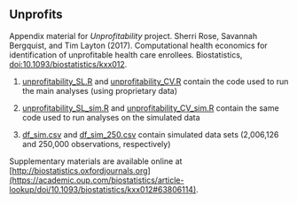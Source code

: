 ## Unprofits
Appendix material for *Unprofitability* project. 
Sherri Rose, Savannah Bergquist, and Tim Layton (2017). Computational health economics for identification of unprofitable health care enrollees. Biostatistics, [doi:10.1093/biostatistics/kxx012](https://academic.oup.com/biostatistics/article-lookup/doi/10.1093/biostatistics/kxx012).

1. [unprofitability_SL.R](https://github.com/sl-bergquist/unprofits/blob/master/unprofitability_SL.R) and [unprofitability_CV.R](https://github.com/sl-bergquist/unprofits/blob/master/unprofitability_CV.R) contain the code used to run the main analyses (using proprietary data)

2. [unprofitability_SL_sim.R](https://github.com/sl-bergquist/unprofits/blob/master/unprofitability_SL_sim.R) and [unprofitability_CV_sim.R](https://github.com/sl-bergquist/unprofits/blob/master/unprofitability_CV_sim.R) contain the same code used to run analyses on the simulated data

3. [df_sim.csv](https://github.com/sl-bergquist/unprofits/blob/master/df_sim.csv) and [df_sim_250.csv](https://github.com/sl-bergquist/unprofits/blob/master/df_sim_250.csv) contain simulated data sets (2,006,126 and 250,000 observations, respectively)

Supplementary materials are available online at [http://biostatistics.oxfordjournals.org](https://academic.oup.com/biostatistics/article-lookup/doi/10.1093/biostatistics/kxx012#63806114). 
